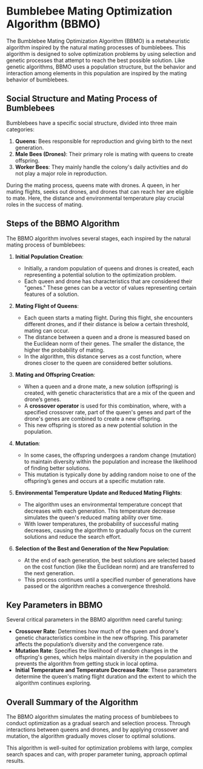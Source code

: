 
# Bumblebee Mating Optimization Algorithm (BBMO)

The Bumblebee Mating Optimization Algorithm (BBMO) is a metaheuristic algorithm inspired by the natural mating processes of bumblebees. This algorithm is designed to solve optimization problems by using selection and genetic processes that attempt to reach the best possible solution. Like genetic algorithms, BBMO uses a population structure, but the behavior and interaction among elements in this population are inspired by the mating behavior of bumblebees.

## Social Structure and Mating Process of Bumblebees
Bumblebees have a specific social structure, divided into three main categories:
1. **Queens**: Bees responsible for reproduction and giving birth to the next generation.
2. **Male Bees (Drones)**: Their primary role is mating with queens to create offspring.
3. **Worker Bees**: They mainly handle the colony's daily activities and do not play a major role in reproduction.

During the mating process, queens mate with drones. A queen, in her mating flights, seeks out drones, and drones that can reach her are eligible to mate. Here, the distance and environmental temperature play crucial roles in the success of mating.

## Steps of the BBMO Algorithm
The BBMO algorithm involves several stages, each inspired by the natural mating process of bumblebees:

1. **Initial Population Creation**:
   - Initially, a random population of queens and drones is created, each representing a potential solution to the optimization problem.
   - Each queen and drone has characteristics that are considered their "genes." These genes can be a vector of values representing certain features of a solution.

2. **Mating Flight of Queens**:
   - Each queen starts a mating flight. During this flight, she encounters different drones, and if their distance is below a certain threshold, mating can occur.
   - The distance between a queen and a drone is measured based on the Euclidean norm of their genes. The smaller the distance, the higher the probability of mating.
   - In the algorithm, this distance serves as a cost function, where drones closer to the queen are considered better solutions.

3. **Mating and Offspring Creation**:
   - When a queen and a drone mate, a new solution (offspring) is created, with genetic characteristics that are a mix of the queen and drone’s genes.
   - A **crossover operator** is used for this combination, where, with a specified crossover rate, part of the queen's genes and part of the drone's genes are combined to create a new offspring.
   - This new offspring is stored as a new potential solution in the population.

4. **Mutation**:
   - In some cases, the offspring undergoes a random change (mutation) to maintain diversity within the population and increase the likelihood of finding better solutions.
   - This mutation is typically done by adding random noise to one of the offspring’s genes and occurs at a specific mutation rate.

5. **Environmental Temperature Update and Reduced Mating Flights**:
   - The algorithm uses an environmental temperature concept that decreases with each generation. This temperature decrease simulates the queen's reduced mating ability over time.
   - With lower temperatures, the probability of successful mating decreases, causing the algorithm to gradually focus on the current solutions and reduce the search effort.

6. **Selection of the Best and Generation of the New Population**:
   - At the end of each generation, the best solutions are selected based on the cost function (like the Euclidean norm) and are transferred to the next generation.
   - This process continues until a specified number of generations have passed or the algorithm reaches a convergence threshold.

## Key Parameters in BBMO
Several critical parameters in the BBMO algorithm need careful tuning:

- **Crossover Rate**: Determines how much of the queen and drone's genetic characteristics combine in the new offspring. This parameter affects the population’s diversity and the convergence rate.
- **Mutation Rate**: Specifies the likelihood of random changes in the offspring's genes, which helps maintain diversity in the population and prevents the algorithm from getting stuck in local optima.
- **Initial Temperature and Temperature Decrease Rate**: These parameters determine the queen's mating flight duration and the extent to which the algorithm continues exploring.

## Overall Summary of the Algorithm
The BBMO algorithm simulates the mating process of bumblebees to conduct optimization as a gradual search and selection process. Through interactions between queens and drones, and by applying crossover and mutation, the algorithm gradually moves closer to optimal solutions.

This algorithm is well-suited for optimization problems with large, complex search spaces and can, with proper parameter tuning, approach optimal results.
